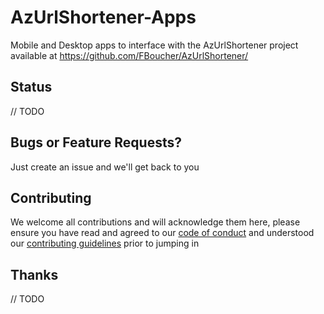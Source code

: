# AzUrlShortener-Apps
Mobile and Desktop apps to interface with the AzUrlShortener project available at https://github.com/FBoucher/AzUrlShortener/

## Status
// TODO

## Bugs or Feature Requests?
Just create an issue and we'll get back to you

## Contributing
We welcome all contributions and will acknowledge them here, please ensure you have read and agreed to our [code of conduct](CODE_OF_CONDUCT.md) and understood our [contributing guidelines](CONTRIBUTING.md) prior to jumping in

## Thanks
// TODO

